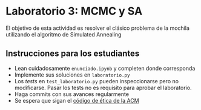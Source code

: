 # Laboratorio 3: MCMC y SA

El objetivo de esta actividad es resolver el clásico problema de la mochila utilizando el algoritmo de Simulated Annealing

## Instrucciones para los estudiantes

- Lean cuidadosamente `enunciado.ipynb` y completen donde corresponda
- Implemente sus soluciones en `laboratorio.py`
- Los *tests* en `test_laboratorio.py` pueden inspeccionarse pero no modificarse. Pasar los tests no es requisito para aprobar el laboratorio. 
- Haga commits con sus avances regularmente
- Se espera que sigan el [código de ética de la ACM](https://www.acm.org/code-of-ethics)

